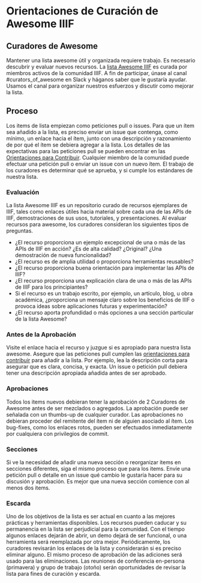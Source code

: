 # Orientaciones de Curación de Awesome IIIF

## Curadores de Awesome

Mantener una lista awesome útil y organizada requiere trabajo. Es necesario descubrir y evaluar nuevos recursos. La [lista Awesome IIIF](https://github.com/IIIF/awesome-iiif) es curada por miembros activos de la comunidad IIIF. A fin de participar, únase al canal #curators_of_awesome en Slack y háganos saber que le gustaría ayudar. Usamos el canal para organizar nuestros esfuerzos y discutir como mejorar la lista.

## Proceso

Los items de lista empiezan como peticiones pull o issues. Para que un ítem sea añadido a la lista, es preciso enviar un issue que contenga, como mínimo, un enlace hacia el ítem, junto con una descripción y razonamiento de por qué el ítem se debiera agregar a la lista. Los detalles de las expectativas para las peticiones pull se pueden encontrar en las [Orientaciones para Contribuir](https://github.com/IIIF/awesome-iiif/blob/master/contributing.md).  Cualquier miembro de la comunidad puede efectuar una petición pull o enviar un issue con un nuevo ítem. El trabajo de los curadores es determinar qué se aprueba, y si cumple los estándares de nuestra lista.

### Evaluación

La lista Awesome IIIF es un repositorio curado de recursos ejemplares de IIIF, tales como enlaces útiles hacia material sobre cada una de las APIs de IIIF, demostraciones de sus usos, tutoriales, y presentaciones. Al evaluar recursos para awesome, los curadores consideran los siguientes tipos de preguntas.

- ¿El recurso proporciona un ejemplo excepcional de una o más de las APIs de IIIF en acción? ¿Es de alta calidad? ¿Original? ¿Una demostración de nueva funcionalidad?
- ¿El recurso es de amplia utilidad o proporciona herramientas reusables?
- ¿El recurso proporciona buena orientación para implementar las APIs de IIIF?
- ¿El recurso proporciona una explicación clara de una o más de las APIs de IIIF para los principiantes?
- Si el recurso es un trabajo escrito, por ejemplo, un artículo, blog, u obra académica, ¿proporciona un mensaje claro sobre los beneficios de IIIF o provoca ideas sobre aplicaciones futuras y experimentación?
- ¿El recurso aporta profundidad o más opciones a una sección particular de la lista Awesome?

### Antes de la Aprobación

Visite el enlace hacia el recurso y juzgue si es apropiado para nuestra lista awesome. Asegure que las peticiones pull cumplen las [orientaciones para contribuir](https://github.com/IIIF/awesome-iiif/blob/master/contributing.md) para añadir a la lista. Por ejemplo, lea la descripción corta para asegurar que es clara, concisa, y exacta. Un issue o petición pull debiera tener una descripción apropiada añadida antes de ser aprobado.

### Aprobaciones

Todos los items nuevos debieran tener la aprobación de 2 Curadores de Awesome antes de ser mezclados o agregados. La aprobación puede ser señalada con un thumbs-up de cualquier curador. Las aprobaciones no debieran proceder del remitente del ítem ni de alguien asociado al ítem. Los bug-fixes, como los enlaces rotos, pueden ser efectuados inmediatamente por cualquiera con privilegios de commit.

### Secciones

Si ve la necesidad de añadir una nueva sección o reorganizar items en secciones diferentes, siga el mismo proceso que para los items. Envíe una petición pull o detalle en un issue qué cambio le gustaría hacer para su discusión y aprobación. Es mejor que una nueva sección comience con al menos dos items.

### Escarda

Uno de los objetivos de la lista es ser actual en cuanto a las mejores prácticas y herramientas disponibles. Los recursos pueden caducar y su permanencia en la lista ser perjudicial para la comunidad. Con el tiempo algunos enlaces dejarán de abrir, un demo dejará de ser funcional, o una herramienta será reemplazada por otra mejor. Periódicamente, los curadores revisarán los enlaces de la lista y considerarán si es preciso eliminar alguno. El mismo proceso de aprobación de las adiciones será usado para las eliminaciones. Las reuniones de conferencia en-persona (primavera) y grupo de trabajo (otoño) serán oportunidades de revisar la lista para fines de curación y escarda. 
